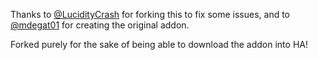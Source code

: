 Thanks to [@LucidityCrash](https://github.com/LucidityCrash/addon-promtail) for forking this to fix some issues, and to [@mdegat01](https://github.com/mdegat01) for creating the original addon.

Forked purely for the sake of being able to download the addon into HA!

